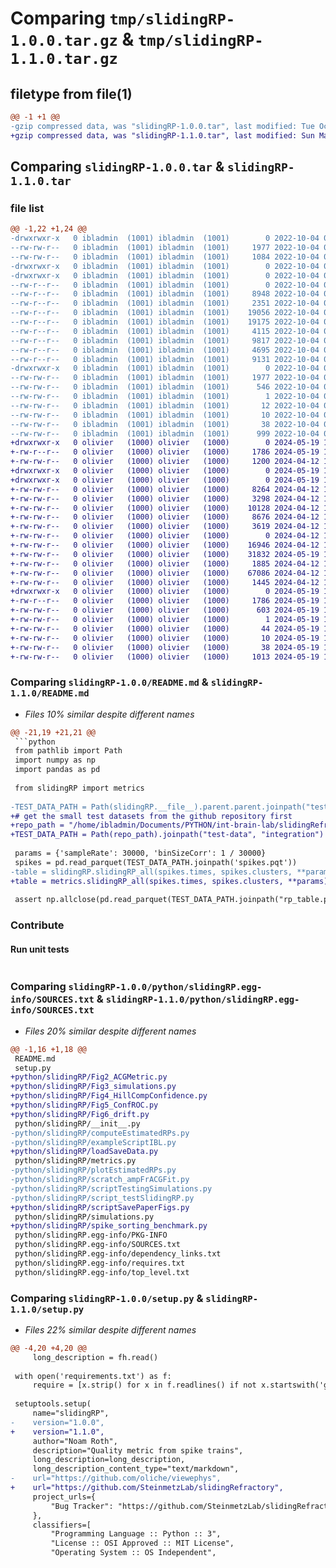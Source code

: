 # Comparing `tmp/slidingRP-1.0.0.tar.gz` & `tmp/slidingRP-1.1.0.tar.gz`

## filetype from file(1)

```diff
@@ -1 +1 @@
-gzip compressed data, was "slidingRP-1.0.0.tar", last modified: Tue Oct  4 09:59:47 2022, max compression
+gzip compressed data, was "slidingRP-1.1.0.tar", last modified: Sun May 19 10:41:06 2024, max compression
```

## Comparing `slidingRP-1.0.0.tar` & `slidingRP-1.1.0.tar`

### file list

```diff
@@ -1,22 +1,24 @@
-drwxrwxr-x   0 ibladmin  (1001) ibladmin  (1001)        0 2022-10-04 09:59:47.543114 slidingRP-1.0.0/
--rw-rw-r--   0 ibladmin  (1001) ibladmin  (1001)     1977 2022-10-04 09:59:47.543114 slidingRP-1.0.0/PKG-INFO
--rw-rw-r--   0 ibladmin  (1001) ibladmin  (1001)     1084 2022-10-04 08:45:41.000000 slidingRP-1.0.0/README.md
-drwxrwxr-x   0 ibladmin  (1001) ibladmin  (1001)        0 2022-10-04 09:59:47.539114 slidingRP-1.0.0/python/
-drwxrwxr-x   0 ibladmin  (1001) ibladmin  (1001)        0 2022-10-04 09:59:47.543114 slidingRP-1.0.0/python/slidingRP/
--rw-r--r--   0 ibladmin  (1001) ibladmin  (1001)        0 2022-10-04 08:45:41.000000 slidingRP-1.0.0/python/slidingRP/__init__.py
--rw-r--r--   0 ibladmin  (1001) ibladmin  (1001)     8948 2022-10-04 08:45:41.000000 slidingRP-1.0.0/python/slidingRP/computeEstimatedRPs.py
--rw-r--r--   0 ibladmin  (1001) ibladmin  (1001)     2351 2022-10-04 08:45:41.000000 slidingRP-1.0.0/python/slidingRP/exampleScriptIBL.py
--rw-r--r--   0 ibladmin  (1001) ibladmin  (1001)    19056 2022-10-04 08:45:41.000000 slidingRP-1.0.0/python/slidingRP/metrics.py
--rw-r--r--   0 ibladmin  (1001) ibladmin  (1001)    19175 2022-10-04 08:45:41.000000 slidingRP-1.0.0/python/slidingRP/plotEstimatedRPs.py
--rw-r--r--   0 ibladmin  (1001) ibladmin  (1001)     4115 2022-10-04 08:45:41.000000 slidingRP-1.0.0/python/slidingRP/scratch_ampFrACGFit.py
--rw-r--r--   0 ibladmin  (1001) ibladmin  (1001)     9817 2022-10-04 08:45:41.000000 slidingRP-1.0.0/python/slidingRP/scriptTestingSimulations.py
--rw-r--r--   0 ibladmin  (1001) ibladmin  (1001)     4695 2022-10-04 08:45:41.000000 slidingRP-1.0.0/python/slidingRP/script_testSlidingRP.py
--rw-r--r--   0 ibladmin  (1001) ibladmin  (1001)     9131 2022-10-04 08:45:41.000000 slidingRP-1.0.0/python/slidingRP/simulations.py
-drwxrwxr-x   0 ibladmin  (1001) ibladmin  (1001)        0 2022-10-04 09:59:47.543114 slidingRP-1.0.0/python/slidingRP.egg-info/
--rw-rw-r--   0 ibladmin  (1001) ibladmin  (1001)     1977 2022-10-04 09:59:47.000000 slidingRP-1.0.0/python/slidingRP.egg-info/PKG-INFO
--rw-rw-r--   0 ibladmin  (1001) ibladmin  (1001)      546 2022-10-04 09:59:47.000000 slidingRP-1.0.0/python/slidingRP.egg-info/SOURCES.txt
--rw-rw-r--   0 ibladmin  (1001) ibladmin  (1001)        1 2022-10-04 09:59:47.000000 slidingRP-1.0.0/python/slidingRP.egg-info/dependency_links.txt
--rw-rw-r--   0 ibladmin  (1001) ibladmin  (1001)       12 2022-10-04 09:59:47.000000 slidingRP-1.0.0/python/slidingRP.egg-info/requires.txt
--rw-rw-r--   0 ibladmin  (1001) ibladmin  (1001)       10 2022-10-04 09:59:47.000000 slidingRP-1.0.0/python/slidingRP.egg-info/top_level.txt
--rw-rw-r--   0 ibladmin  (1001) ibladmin  (1001)       38 2022-10-04 09:59:47.543114 slidingRP-1.0.0/setup.cfg
--rw-rw-r--   0 ibladmin  (1001) ibladmin  (1001)      999 2022-10-04 09:59:32.000000 slidingRP-1.0.0/setup.py
+drwxrwxr-x   0 olivier   (1000) olivier   (1000)        0 2024-05-19 10:41:06.323487 slidingRP-1.1.0/
+-rw-r--r--   0 olivier   (1000) olivier   (1000)     1786 2024-05-19 10:41:06.323487 slidingRP-1.1.0/PKG-INFO
+-rw-rw-r--   0 olivier   (1000) olivier   (1000)     1200 2024-04-12 13:27:04.000000 slidingRP-1.1.0/README.md
+drwxrwxr-x   0 olivier   (1000) olivier   (1000)        0 2024-05-19 10:41:06.319486 slidingRP-1.1.0/python/
+drwxrwxr-x   0 olivier   (1000) olivier   (1000)        0 2024-05-19 10:41:06.323487 slidingRP-1.1.0/python/slidingRP/
+-rw-rw-r--   0 olivier   (1000) olivier   (1000)     8264 2024-04-12 13:27:04.000000 slidingRP-1.1.0/python/slidingRP/Fig2_ACGMetric.py
+-rw-rw-r--   0 olivier   (1000) olivier   (1000)     3298 2024-04-12 13:27:04.000000 slidingRP-1.1.0/python/slidingRP/Fig3_simulations.py
+-rw-rw-r--   0 olivier   (1000) olivier   (1000)    10128 2024-04-12 13:27:04.000000 slidingRP-1.1.0/python/slidingRP/Fig4_HillCompConfidence.py
+-rw-rw-r--   0 olivier   (1000) olivier   (1000)     8676 2024-04-12 13:27:04.000000 slidingRP-1.1.0/python/slidingRP/Fig5_ConfROC.py
+-rw-rw-r--   0 olivier   (1000) olivier   (1000)     3619 2024-04-12 13:27:04.000000 slidingRP-1.1.0/python/slidingRP/Fig6_drift.py
+-rw-rw-r--   0 olivier   (1000) olivier   (1000)        0 2024-04-12 13:27:04.000000 slidingRP-1.1.0/python/slidingRP/__init__.py
+-rw-rw-r--   0 olivier   (1000) olivier   (1000)    16946 2024-04-12 13:27:04.000000 slidingRP-1.1.0/python/slidingRP/loadSaveData.py
+-rw-rw-r--   0 olivier   (1000) olivier   (1000)    31832 2024-05-19 10:40:40.000000 slidingRP-1.1.0/python/slidingRP/metrics.py
+-rw-rw-r--   0 olivier   (1000) olivier   (1000)     1885 2024-04-12 13:27:04.000000 slidingRP-1.1.0/python/slidingRP/scriptSavePaperFigs.py
+-rw-rw-r--   0 olivier   (1000) olivier   (1000)    67086 2024-04-12 13:27:04.000000 slidingRP-1.1.0/python/slidingRP/simulations.py
+-rw-rw-r--   0 olivier   (1000) olivier   (1000)     1445 2024-04-12 13:27:04.000000 slidingRP-1.1.0/python/slidingRP/spike_sorting_benchmark.py
+drwxrwxr-x   0 olivier   (1000) olivier   (1000)        0 2024-05-19 10:41:06.323487 slidingRP-1.1.0/python/slidingRP.egg-info/
+-rw-r--r--   0 olivier   (1000) olivier   (1000)     1786 2024-05-19 10:41:06.000000 slidingRP-1.1.0/python/slidingRP.egg-info/PKG-INFO
+-rw-rw-r--   0 olivier   (1000) olivier   (1000)      603 2024-05-19 10:41:06.000000 slidingRP-1.1.0/python/slidingRP.egg-info/SOURCES.txt
+-rw-rw-r--   0 olivier   (1000) olivier   (1000)        1 2024-05-19 10:41:06.000000 slidingRP-1.1.0/python/slidingRP.egg-info/dependency_links.txt
+-rw-rw-r--   0 olivier   (1000) olivier   (1000)       44 2024-05-19 10:41:06.000000 slidingRP-1.1.0/python/slidingRP.egg-info/requires.txt
+-rw-rw-r--   0 olivier   (1000) olivier   (1000)       10 2024-05-19 10:41:06.000000 slidingRP-1.1.0/python/slidingRP.egg-info/top_level.txt
+-rw-rw-r--   0 olivier   (1000) olivier   (1000)       38 2024-05-19 10:41:06.323487 slidingRP-1.1.0/setup.cfg
+-rw-rw-r--   0 olivier   (1000) olivier   (1000)     1013 2024-05-19 10:40:40.000000 slidingRP-1.1.0/setup.py
```

### Comparing `slidingRP-1.0.0/README.md` & `slidingRP-1.1.0/README.md`

 * *Files 10% similar despite different names*

```diff
@@ -21,19 +21,21 @@
 ```python
 from pathlib import Path
 import numpy as np
 import pandas as pd
 
 from slidingRP import metrics
 
-TEST_DATA_PATH = Path(slidingRP.__file__).parent.parent.joinpath("test-data", "integration")
+# get the small test datasets from the github repository first
+repo_path = "/home/ibladmin/Documents/PYTHON/int-brain-lab/slidingRefractory"
+TEST_DATA_PATH = Path(repo_path).joinpath("test-data", "integration")
 
 params = {'sampleRate': 30000, 'binSizeCorr': 1 / 30000}
 spikes = pd.read_parquet(TEST_DATA_PATH.joinpath('spikes.pqt'))
-table = slidingRP.slidingRP_all(spikes.times, spikes.clusters, **params)
+table = metrics.slidingRP_all(spikes.times, spikes.clusters, **params)
 
 assert np.allclose(pd.read_parquet(TEST_DATA_PATH.joinpath("rp_table.pqt")), pd.DataFrame(table), equal_nan=True)
 ```
 
 ### Contribute
 #### Run unit tests
 ```commandline
```

### Comparing `slidingRP-1.0.0/python/slidingRP.egg-info/SOURCES.txt` & `slidingRP-1.1.0/python/slidingRP.egg-info/SOURCES.txt`

 * *Files 20% similar despite different names*

```diff
@@ -1,16 +1,18 @@
 README.md
 setup.py
+python/slidingRP/Fig2_ACGMetric.py
+python/slidingRP/Fig3_simulations.py
+python/slidingRP/Fig4_HillCompConfidence.py
+python/slidingRP/Fig5_ConfROC.py
+python/slidingRP/Fig6_drift.py
 python/slidingRP/__init__.py
-python/slidingRP/computeEstimatedRPs.py
-python/slidingRP/exampleScriptIBL.py
+python/slidingRP/loadSaveData.py
 python/slidingRP/metrics.py
-python/slidingRP/plotEstimatedRPs.py
-python/slidingRP/scratch_ampFrACGFit.py
-python/slidingRP/scriptTestingSimulations.py
-python/slidingRP/script_testSlidingRP.py
+python/slidingRP/scriptSavePaperFigs.py
 python/slidingRP/simulations.py
+python/slidingRP/spike_sorting_benchmark.py
 python/slidingRP.egg-info/PKG-INFO
 python/slidingRP.egg-info/SOURCES.txt
 python/slidingRP.egg-info/dependency_links.txt
 python/slidingRP.egg-info/requires.txt
 python/slidingRP.egg-info/top_level.txt
```

### Comparing `slidingRP-1.0.0/setup.py` & `slidingRP-1.1.0/setup.py`

 * *Files 22% similar despite different names*

```diff
@@ -4,20 +4,20 @@
     long_description = fh.read()
 
 with open('requirements.txt') as f:
     require = [x.strip() for x in f.readlines() if not x.startswith('git+')]
 
 setuptools.setup(
     name="slidingRP",
-    version="1.0.0",
+    version="1.1.0",
     author="Noam Roth",
     description="Quality metric from spike trains",
     long_description=long_description,
     long_description_content_type="text/markdown",
-    url="https://github.com/oliche/viewephys",
+    url="https://github.com/SteinmetzLab/slidingRefractory",
     project_urls={
         "Bug Tracker": "https://github.com/SteinmetzLab/slidingRefractory/issues",
     },
     classifiers=[
         "Programming Language :: Python :: 3",
         "License :: OSI Approved :: MIT License",
         "Operating System :: OS Independent",
```

